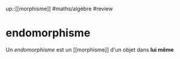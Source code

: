 up::[[morphisme]]
#maths/algèbre #review 
# endomorphisme
Un _endomorphisme_ est un [[morphisme]] d'un objet dans **lui même**

